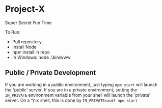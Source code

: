 # Project-X
Super Secret Fun Time

To Run:

* Pull repository
* Install Node
* npm install in repo
* In Windows: node .\bin\www

## Public / Private Development
If you are working in a public environment, just typing `npm start` will launch
the 'public' server.  If you are in a private environment, setting the
`IN_PRIVATE` environment variable from your shell will launch the 'private'
server.  On a \*nix shell, this is done by `IN_PRIVATE=asdf npm start`
